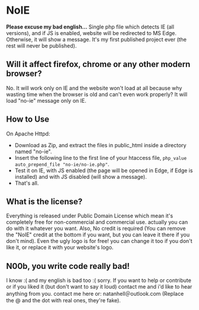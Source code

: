 # NoIE
**Please excuse my bad english...**
Single php file which detects IE (all versions), and if JS is enabled, website will be redirected to MS Edge. Otherwise, it will show a message.
It's my first published project ever (the rest will never be published).

## Will it affect firefox, chrome or any other modern browser?
No. It will work only on IE and the website won't load at all because why wasting time when the browser is old and can't even work properly? It will load "no-ie" message only on IE.

## How to Use
On Apache Httpd:

- Download as Zip, and extract the files in public_html inside a directory named "no-ie".
- Insert the following line to the first line of your htaccess file, `php_value auto_prepend_file "no-ie/no-ie.php"`.
- Test it on IE, with JS enabled (the page will be opened in Edge, if Edge is installed) and with JS disabled (will show a message).
- That's all.

## What is the license?
Everything is released under Public Domain License which mean it's completely free for non-commercial and commercial use. actually you can do with it whatever you want. Also, No credit is required (You can remove the "NoIE" credit at the bottom if you want, but you can leave it there if you don't mind). Even the ugly logo is for free! you can change it too if you don't like it, or replace it with your website's logo.

## N00b, you write code really bad!
I know :( and my english is bad too :( sorry. If you want to help or contribute or if you liked it (but don't want to say it loud) contact me and i'd like to hear anything from you.
contact me here or: natanhell＠outlook․com (Replace the @ and the dot with real ones, they're fake).
